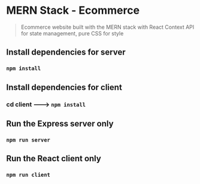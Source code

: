 # MERN Stack - Ecommerce
> Ecommerce website built with the MERN stack with React Context API for state management, pure CSS for style



## Install dependencies for server 
### `npm install`

## Install dependencies for client
### cd client ---> `npm install`

## Run the Express server only
### `npm run server`

## Run the React client only
### `npm run client`

